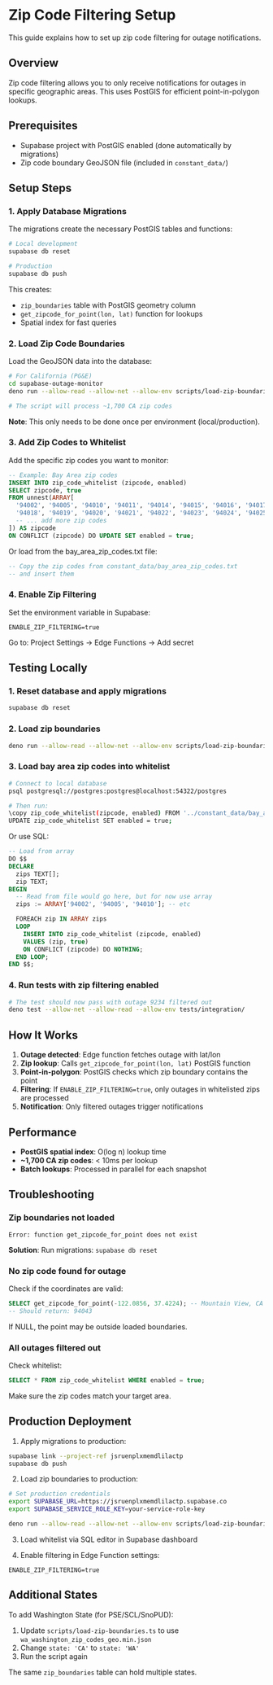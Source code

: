 # Zip Code Filtering Setup

This guide explains how to set up zip code filtering for outage notifications.

## Overview

Zip code filtering allows you to only receive notifications for outages in specific geographic areas. This uses PostGIS for efficient point-in-polygon lookups.

## Prerequisites

- Supabase project with PostGIS enabled (done automatically by migrations)
- Zip code boundary GeoJSON file (included in `constant_data/`)

## Setup Steps

### 1. Apply Database Migrations

The migrations create the necessary PostGIS tables and functions:

```bash
# Local development
supabase db reset

# Production
supabase db push
```

This creates:
- `zip_boundaries` table with PostGIS geometry column
- `get_zipcode_for_point(lon, lat)` function for lookups
- Spatial index for fast queries

### 2. Load Zip Code Boundaries

Load the GeoJSON data into the database:

```bash
# For California (PG&E)
cd supabase-outage-monitor
deno run --allow-read --allow-net --allow-env scripts/load-zip-boundaries.ts

# The script will process ~1,700 CA zip codes
```

**Note**: This only needs to be done once per environment (local/production).

### 3. Add Zip Codes to Whitelist

Add the specific zip codes you want to monitor:

```sql
-- Example: Bay Area zip codes
INSERT INTO zip_code_whitelist (zipcode, enabled)
SELECT zipcode, true
FROM unnest(ARRAY[
  '94002', '94005', '94010', '94011', '94014', '94015', '94016', '94017',
  '94018', '94019', '94020', '94021', '94022', '94023', '94024', '94025',
  -- ... add more zip codes
]) AS zipcode
ON CONFLICT (zipcode) DO UPDATE SET enabled = true;
```

Or load from the bay_area_zip_codes.txt file:

```sql
-- Copy the zip codes from constant_data/bay_area_zip_codes.txt
-- and insert them
```

### 4. Enable Zip Filtering

Set the environment variable in Supabase:

```
ENABLE_ZIP_FILTERING=true
```

Go to: Project Settings → Edge Functions → Add secret

## Testing Locally

### 1. Reset database and apply migrations

```bash
supabase db reset
```

### 2. Load zip boundaries

```bash
deno run --allow-read --allow-net --allow-env scripts/load-zip-boundaries.ts
```

### 3. Load bay area zip codes into whitelist

```bash
# Connect to local database
psql postgresql://postgres:postgres@localhost:54322/postgres

# Then run:
\copy zip_code_whitelist(zipcode, enabled) FROM '../constant_data/bay_area_zip_codes.txt' WITH (FORMAT csv, HEADER false);
UPDATE zip_code_whitelist SET enabled = true;
```

Or use SQL:

```sql
-- Load from array
DO $$
DECLARE
  zips TEXT[];
  zip TEXT;
BEGIN
  -- Read from file would go here, but for now use array
  zips := ARRAY['94002', '94005', '94010']; -- etc

  FOREACH zip IN ARRAY zips
  LOOP
    INSERT INTO zip_code_whitelist (zipcode, enabled)
    VALUES (zip, true)
    ON CONFLICT (zipcode) DO NOTHING;
  END LOOP;
END $$;
```

### 4. Run tests with zip filtering enabled

```bash
# The test should now pass with outage 9234 filtered out
deno test --allow-net --allow-read --allow-env tests/integration/
```

## How It Works

1. **Outage detected**: Edge function fetches outage with lat/lon
2. **Zip lookup**: Calls `get_zipcode_for_point(lon, lat)` PostGIS function
3. **Point-in-polygon**: PostGIS checks which zip boundary contains the point
4. **Filtering**: If `ENABLE_ZIP_FILTERING=true`, only outages in whitelisted zips are processed
5. **Notification**: Only filtered outages trigger notifications

## Performance

- **PostGIS spatial index**: O(log n) lookup time
- **~1,700 CA zip codes**: < 10ms per lookup
- **Batch lookups**: Processed in parallel for each snapshot

## Troubleshooting

### Zip boundaries not loaded

```
Error: function get_zipcode_for_point does not exist
```

**Solution**: Run migrations: `supabase db reset`

### No zip code found for outage

Check if the coordinates are valid:

```sql
SELECT get_zipcode_for_point(-122.0856, 37.4224); -- Mountain View, CA
-- Should return: 94043
```

If NULL, the point may be outside loaded boundaries.

### All outages filtered out

Check whitelist:

```sql
SELECT * FROM zip_code_whitelist WHERE enabled = true;
```

Make sure the zip codes match your target area.

## Production Deployment

1. Apply migrations to production:
```bash
supabase link --project-ref jsruenplxmemdlilactp
supabase db push
```

2. Load zip boundaries to production:
```bash
# Set production credentials
export SUPABASE_URL=https://jsruenplxmemdlilactp.supabase.co
export SUPABASE_SERVICE_ROLE_KEY=your-service-role-key

deno run --allow-read --allow-net --allow-env scripts/load-zip-boundaries.ts
```

3. Load whitelist via SQL editor in Supabase dashboard

4. Enable filtering in Edge Function settings:
```
ENABLE_ZIP_FILTERING=true
```

## Additional States

To add Washington State (for PSE/SCL/SnoPUD):

1. Update `scripts/load-zip-boundaries.ts` to use `wa_washington_zip_codes_geo.min.json`
2. Change `state: 'CA'` to `state: 'WA'`
3. Run the script again

The same `zip_boundaries` table can hold multiple states.
